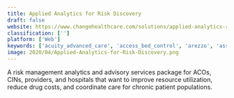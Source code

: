 ```yaml
---
title: Applied Analytics for Risk Discovery
draft: false 
website: https://www.changehealthcare.com/solutions/applied-analytics-risk-discovery
classification: ['']
platform: ['Web']
keywords: ['acuity_advanced_care', 'access_bed_control', 'arezzo', 'assurance_reimbursement_management', 'casetrakker', 'cloudsuite_healthcare', 'evident', 'healthcatalyst_care_management_suite', 'insites_asset_management', 'interqual_autoreview', 'jembi_health_systems', 'pharmacy_4.0', 'qlik_analytics_platform', 'qlik_datamarket', 'qliksense', 'qlikview', 'quantros_quality_suite', 'ssi_analytics', 'stratajazz', 'xsolis_cortex', 'eqcare_utilization_management']
image: 2020/04/Applied-Analytics-for-Risk-Discovery.png
---
```

A risk management analytics and advisory services package for ACOs, CINs, providers, and hospitals that want to improve resource utilization, reduce drug costs, and coordinate care for chronic patient populations.